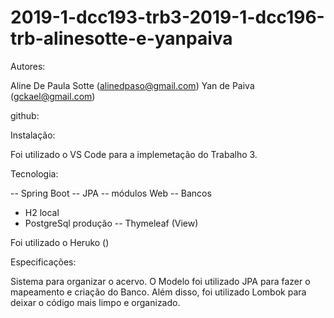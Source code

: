 # 2019-1-dcc193-trb3-2019-1-dcc196-trb-alinesotte-e-yanpaiva

Autores: 

Aline De Paula Sotte (alinedpaso@gmail.com)
Yan de Paiva (gckael@gmail.com)

github:

Instalação:

Foi utilizado o VS Code para a implemetação do Trabalho 3.

Tecnologia:

-- Spring Boot
-- JPA
-- módulos Web
-- Bancos
  - H2 local
  - PostgreSql produção
-- Thymeleaf (View)

Foi utilizado o Heruko ()

Especificações:

 Sistema para organizar o acervo. O Modelo foi utilizado JPA para fazer o mapeamento e criação do Banco. Além disso, foi utilizado Lombok para deixar o código mais limpo e organizado.

 

 